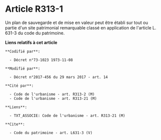 # Article R313-1

Un plan de sauvegarde et de mise en valeur peut être établi sur tout ou partie d'un site patrimonial remarquable classé en
application de l'article L. 631-3 du code du patrimoine.

**Liens relatifs à cet article**

	**Codifié par**:

	  - Décret n°73-1023 1973-11-08

	**Modifié par**:

	  - Décret n°2017-456 du 29 mars 2017 - art. 14

	**Cité par**:

	  - Code de l'urbanisme - art. R313-2 (M)
	  - Code de l'urbanisme - art. R313-21 (M)

	**Liens**:

	  - TXT_ASSOCIE: Code de l'urbanisme - art. R313-21 (M)

	**Cite**:

	  - Code du patrimoine - art. L631-3 (V)
